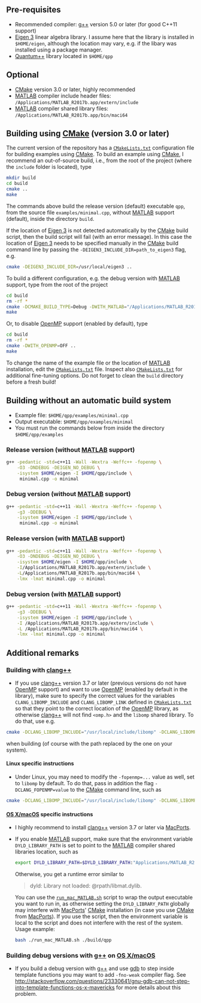 ## Pre-requisites

- Recommended compiler: [g++](https://gcc.gnu.org/) version 5.0 or later
(for good C++11 support)
- [Eigen 3](http://eigen.tuxfamily.org) linear algebra library. I assume here that 
the library is installed in `$HOME/eigen`, although the location may vary, e.g. if 
the libary was installed using a package manager.
- [Quantum++](https://github.com/vsoftco/qpp) library located in `$HOME/qpp`

## Optional

- [CMake](http://www.cmake.org/) version 3.0 or later, highly recommended
- [MATLAB](http://www.mathworks.com/products/matlab/) compiler include header 
files:
`/Applications/MATLAB_R2017b.app/extern/include`
- [MATLAB](http://www.mathworks.com/products/matlab/) compiler shared library 
files:
`/Applications/MATLAB_R2017b.app/bin/maci64`

## Building using [CMake](http://www.cmake.org/) (version 3.0 or later)

The current version of the repository has a 
[`CMakeLists.txt`](https://github.com/vsoftco/qpp/blob/master/CMakeLists.txt)
configuration file for building examples using [CMake](http://www.cmake.org/). 
To build an example using [CMake](http://www.cmake.org/), 
I recommend an out-of-source build, i.e., from the root of the project 
(where the `include` folder is located), type

```bash
mkdir build
cd build
cmake ..
make
```

The commands above build the release version (default) executable `qpp`, 
from the source file `examples/minimal.cpp`,
without [MATLAB](http://www.mathworks.com/products/matlab/) support (default), 
inside the directory `build`. 

If the location of [Eigen 3](http://eigen.tuxfamily.org) is not detected
automatically by the [CMake](http://www.cmake.org/) build script, 
then the build script will fail (with an error message). In this case 
the location of [Eigen 3](http://eigen.tuxfamily.org) needs to be specified
manually in the [CMake](http://www.cmake.org/) build command line by passing
the `-DEIGEN3_INCLUDE_DIR=path_to_eigen3` flag, e.g.

```bash
cmake -DEIGEN3_INCLUDE_DIR=/usr/local/eigen3 ..
```

To build a different configuration, 
e.g. the debug version with [MATLAB](http://www.mathworks.com/products/matlab/)
support, type from the root of the project

```bash
cd build
rm -rf *
cmake -DCMAKE_BUILD_TYPE=Debug -DWITH_MATLAB="/Applications/MATLAB_R2017b.app" ..
make
```
    
Or, to disable [OpenMP](http://openmp.org/) support (enabled by default), type
   
```bash
cd build
rm -rf *
cmake -DWITH_OPENMP=OFF ..
make
```

To change the name of the example file or the location of 
[MATLAB](http://www.mathworks.com/products/matlab/) installation, 
edit the [`CMakeLists.txt`](https://github.com/vsoftco/qpp/blob/master/CMakeLists.txt) file. Inspect also [`CMakeLists.txt`](https://github.com/vsoftco/qpp/blob/master/CMakeLists.txt) 
for additional fine-tuning options. Do not forget to clean the `build` 
directory before a fresh build!

## Building without an automatic build system

- Example file: `$HOME/qpp/examples/minimal.cpp`
- Output executable: `$HOME/qpp/examples/minimal`
- You must run the commands below from inside the directory 
`$HOME/qpp/examples` 

### Release version (without [MATLAB](http://www.mathworks.com/products/matlab/) support) 

```bash
g++ -pedantic -std=c++11 -Wall -Wextra -Weffc++ -fopenmp \
    -O3 -DNDEBUG -DEIGEN_NO_DEBUG \
    -isystem $HOME/eigen -I $HOME/qpp/include \
     minimal.cpp -o minimal
```

### Debug version (without [MATLAB](http://www.mathworks.com/products/matlab/) support)

```bash
g++ -pedantic -std=c++11 -Wall -Wextra -Weffc++ -fopenmp \
    -g3 -DDEBUG \
    -isystem $HOME/eigen -I $HOME/qpp/include \
     minimal.cpp -o minimal
```

### Release version (with [MATLAB](http://www.mathworks.com/products/matlab/) support)

```bash
g++ -pedantic -std=c++11 -Wall -Wextra -Weffc++ -fopenmp \
    -O3 -DNDEBUG -DEIGEN_NO_DEBUG \
    -isystem $HOME/eigen -I $HOME/qpp/include \
    -I/Applications/MATLAB_R2017b.app/extern/include \
    -L/Applications/MATLAB_R2017b.app/bin/maci64 \
    -lmx -lmat minimal.cpp -o minimal
```

### Debug version (with [MATLAB](http://www.mathworks.com/products/matlab/) support)

```bash
g++ -pedantic -std=c++11 -Wall -Wextra -Weffc++ -fopenmp \
    -g3 -DDEBUG \
    -isystem $HOME/eigen -I $HOME/qpp/include \
    -I /Applications/MATLAB_R2017b.app/extern/include \
    -L /Applications/MATLAB_R2017b.app/bin/maci64 \
    -lmx -lmat minimal.cpp -o minimal
```

## Additional remarks

### Building with [clang++](http://clang.llvm.org/)
- If you use [clang++](http://clang.llvm.org/) version 3.7 or later (previous versions do not have [OpenMP](http://openmp.org/) support) and want 
to use [OpenMP](http://openmp.org/) (enabled by default in the library), make sure to specify the correct values for the variables
`CLANG_LIBOMP_INCLUDE` and `CLANG_LIBOMP_LINK` defined in [`CMakeLists.txt`](https://github.com/vsoftco/qpp/blob/master/CMakeLists.txt) so that they point to 
the correct location of the [OpenMP](http://openmp.org/) library, as otherwise 
[clang++](http://clang.llvm.org/) will not find `<omp.h>` and the `libomp` 
shared library. To do that, use e.g.

```bash
cmake -DCLANG_LIBOMP_INCLUDE="/usr/local/include/libomp" -DCLANG_LIBOMP_LINK="/usr/local/lib/libomp" ..
```
    
when building (of course with the path replaced by the one on your system). 

#### Linux specific instructions
- Under Linux, you may need to modify the `-fopenmp=...` value as well, set to `libomp` by default. To do that, pass in addition the flag `-DCLANG_FOPENMP=value` to the [CMake](http://www.cmake.org/) command line, such as

```bash
cmake -DCLANG_LIBOMP_INCLUDE="/usr/local/include/libomp" -DCLANG_LIBOMP_LINK="/usr/local/lib/libomp" -DCLANG_FOPENMP=libiomp ..
```

#### [OS X/macOS](http://www.apple.com/osx) specific instructions

- I highly recommend to install [clang++](http://clang.llvm.org/) version 3.7 or later via [MacPorts](https://www.macports.org/). 
- If you enable
[MATLAB](http://www.mathworks.com/products/matlab/) support, make sure that 
the environment variable `DYLD_LIBRARY_PATH` is set to point to the 
[MATLAB](http://www.mathworks.com/products/matlab/) 
compiler shared libraries location, such as 

    ```bash
    export DYLD_LIBRARY_PATH=$DYLD_LIBRARY_PATH:"Applications/MATLAB_R2017b.app/bin/maci64"
    ```

    Otherwise, you get a runtime error similar to  

    > dyld: Library not loaded: @rpath/libmat.dylib.
    
    
    You can use the 
[`run_mac_MATLAB.sh`](https://github.com/vsoftco/qpp/blob/master/run_mac_MATLAB.sh)
script to wrap the output executable you want to run in, as otherwise setting the `DYLD_LIBRARY_PATH` globally may interfere with 
[MacPorts](https://www.macports.org/)' [CMake](http://www.cmake.org/) 
installation (in case you use [CMake](http://www.cmake.org/) from 
[MacPorts](https://www.macports.org/)). If you use the script, 
then the environment variable is local to the script and 
does not interfere with the rest of the system. Usage example:

    ```bash
    bash ./run_mac_MATLAB.sh ./build/qpp
    ```

### Building debug versions with [g++](https://gcc.gnu.org/) on [OS X/macOS](http://www.apple.com/osx)

- If you build a debug version with [g++](https://gcc.gnu.org/) and use 
[gdb](http://www.gnu.org/software/gdb/) to step inside template functions 
you may want to add `-fno-weak` compiler flag. See 
<http://stackoverflow.com/questions/23330641/gnu-gdb-can-not-step-into-template-functions-os-x-mavericks>
for more details about this problem.